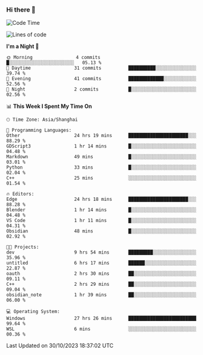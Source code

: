 ### Hi there 👋

<!--
**GwenKaplan/GwenKaplan** is a ✨ _special_ ✨ repository because its `README.md` (this file) appears on your GitHub profile.

Here are some ideas to get you started:

- 🔭 I’m currently working on ...
- 🌱 I’m currently learning ...
- 👯 I’m looking to collaborate on ...
- 🤔 I’m looking for help with ...
- 💬 Ask me about ...
- 📫 How to reach me: ...
- 😄 Pronouns: ...
- ⚡ Fun fact: ...
-->

<!--START_SECTION:waka-->
![Code Time](http://img.shields.io/badge/Code%20Time-730%20hrs-blue)

![Lines of code](https://img.shields.io/badge/From%20Hello%20World%20I%27ve%20Written-113.1%20thousand%20lines%20of%20code-blue)

**I'm a Night 🦉** 

```text
🌞 Morning                4 commits           █░░░░░░░░░░░░░░░░░░░░░░░░   05.13 % 
🌆 Daytime                31 commits          ██████████░░░░░░░░░░░░░░░   39.74 % 
🌃 Evening                41 commits          █████████████░░░░░░░░░░░░   52.56 % 
🌙 Night                  2 commits           █░░░░░░░░░░░░░░░░░░░░░░░░   02.56 % 
```


📊 **This Week I Spent My Time On** 

```text
🕑︎ Time Zone: Asia/Shanghai

💬 Programming Languages: 
Other                    24 hrs 19 mins      ██████████████████████░░░   88.29 % 
GDScript3                1 hr 14 mins        █░░░░░░░░░░░░░░░░░░░░░░░░   04.48 % 
Markdown                 49 mins             █░░░░░░░░░░░░░░░░░░░░░░░░   03.01 % 
Python                   33 mins             █░░░░░░░░░░░░░░░░░░░░░░░░   02.04 % 
C++                      25 mins             ░░░░░░░░░░░░░░░░░░░░░░░░░   01.54 % 

🔥 Editors: 
Edge                     24 hrs 18 mins      ██████████████████████░░░   88.28 % 
Blender                  1 hr 14 mins        █░░░░░░░░░░░░░░░░░░░░░░░░   04.48 % 
VS Code                  1 hr 11 mins        █░░░░░░░░░░░░░░░░░░░░░░░░   04.31 % 
Obsidian                 48 mins             █░░░░░░░░░░░░░░░░░░░░░░░░   02.92 % 

🐱‍💻 Projects: 
dev                      9 hrs 54 mins       █████████░░░░░░░░░░░░░░░░   35.96 % 
untitled                 6 hrs 17 mins       ██████░░░░░░░░░░░░░░░░░░░   22.87 % 
oauth                    2 hrs 30 mins       ██░░░░░░░░░░░░░░░░░░░░░░░   09.11 % 
C++                      2 hrs 29 mins       ██░░░░░░░░░░░░░░░░░░░░░░░   09.04 % 
obsidian_note            1 hr 39 mins        ██░░░░░░░░░░░░░░░░░░░░░░░   06.00 % 

💻 Operating System: 
Windows                  27 hrs 26 mins      █████████████████████████   99.64 % 
WSL                      6 mins              ░░░░░░░░░░░░░░░░░░░░░░░░░   00.36 % 
```


 Last Updated on 30/10/2023 18:37:02 UTC
<!--END_SECTION:waka-->
